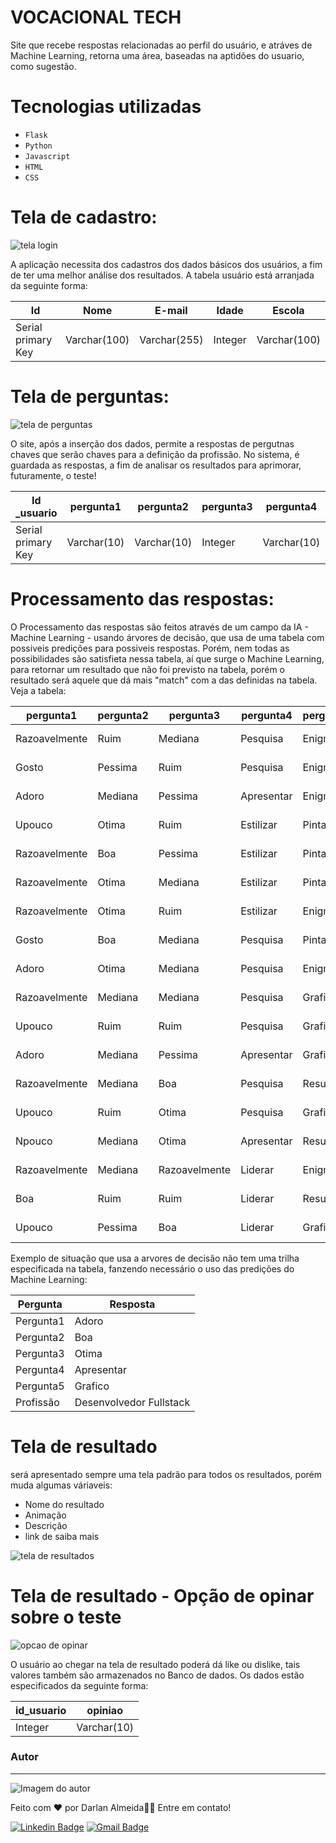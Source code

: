 # VOCACIONAL TECH

Site que recebe respostas relacionadas ao perfil do usuário, e atráves de Machine Learning, retorna uma área, baseadas na aptidões do usuario, como sugestão.

# Tecnologias utilizadas
- ``Flask``
- ``Python``
-  ``Javascript``
- ``HTML``
- ``CSS``



# Tela de cadastro:

![tela login](Readme's/tela_login.png)

A aplicação  necessita dos cadastros dos dados básicos dos usuários, a fim de ter uma melhor análise dos resultados. A tabela usuário está arranjada da seguinte forma:

| Id       | Nome     | E-mail       | Idade  | Escola               |
|-------------|----------|--------------|----------|---------------------------|
| Serial primary Key     | Varchar(100)   | Varchar(255)    | Integer| Varchar(100) |


# Tela de perguntas:

![tela de perguntas](Readme's/tela_pergunta.png)

O site, após a inserção dos dados, permite a respostas de pergutnas chaves que serão chaves para a definição da profissão. No sistema, é guardada as respostas, a fim de analisar os resultados para aprimorar, futuramente, o teste!

| Id _usuario      | pergunta1     | pergunta2     | pergunta3  | pergunta4 | pergunta5 | profissao |
|-------------|----------|--------------|-------------|----------|---------------------------|---------------------------|
| Serial primary Key     | Varchar(10)   | Varchar(10)    | Integer| Varchar(10) | Varchar(10) | Varchar(10)|


# Processamento das respostas:

O Processamento das respostas são feitos através de um campo da IA - Machine Learning - usando árvores de decisão, que usa de uma tabela com possiveis predições para possiveis respostas. Porém, nem todas as possibilidades são satisfieta nessa tabela, aí que surge o Machine Learning, para retornar um resultado que não foi previsto na tabela, porém o resultado será aquele que dá mais "match" com a das definidas na tabela. Veja a tabela:

| pergunta1     | pergunta2 | pergunta3 | pergunta4     | pergunta5     | profissao                |
|---------------|-----------|-----------|---------------|---------------|--------------------------|
| Razoavelmente | Ruim      | Mediana   | Pesquisa      | Enigma        | Desenvolvedor Back-end  |
| Gosto         | Pessima   | Ruim      | Pesquisa      | Enigma        | Desenvolvedor Back-end  |
| Adoro         | Mediana   | Pessima   | Apresentar    | Enigma        | Desenvolvedor Back-end  |
| Upouco        | Otima     | Ruim      | Estilizar     | Pintar        | Desenvolvedor Front-end |
| Razoavelmente | Boa       | Pessima   | Estilizar     | Pintar        | Desenvolvedor Front-end |
| Razoavelmente | Otima     | Mediana   | Estilizar     | Pintar        | Desenvolvedor Front-end |
| Razoavelmente | Otima     | Ruim      | Estilizar     | Enigma        | Desenvolvedor Fullstack |
| Gosto         | Boa       | Mediana   | Pesquisa      | Pintar        | Desenvolvedor Fullstack |
| Adoro         | Otima     | Mediana   | Pesquisa      | Enigma        | Desenvolvedor Fullstack |
| Razoavelmente | Mediana   | Mediana   | Pesquisa      | Grafico       | Profissional de Dados   |
| Upouco        | Ruim      | Ruim      | Pesquisa      | Grafico       | Profissional de Dados   |
| Adoro         | Mediana   | Pessima   | Apresentar    | Grafico       | Profissional de Dados   |
| Razoavelmente | Mediana   | Boa       | Pesquisa      | Resumo        | Analista de Sistemas    |
| Upouco        | Ruim      | Otima     | Pesquisa      | Grafico       | Analista de Sistemas    |
| Npouco        | Mediana   | Otima     | Apresentar    | Resumo        | Analista de Sistemas    |
| Razoavelmente | Mediana   | Razoavelmente | Liderar    | Enigma        | Engenheiro de Software  |
| Boa           | Ruim      | Ruim      | Liderar       | Resumo        | Engenheiro de Software  |
| Upouco        | Pessima   | Boa       | Liderar       | Grafico       | Engenheiro de Software  |


Exemplo de situação que usa a arvores de decisão não tem uma trilha especificada na tabela, fanzendo necessário o uso das predições do Machine Learning:


| Pergunta     | Resposta           |
|--------------|--------------------|
| Pergunta1    | Adoro              |
| Pergunta2    | Boa                |
| Pergunta3    | Otima              |
| Pergunta4    | Apresentar         |
| Pergunta5    | Grafico            |
| Profissão    | Desenvolvedor Fullstack  |

 # Tela de  resultado

 será apresentado sempre uma tela padrão para todos os resultados, porém muda algumas váriaveis:

 - Nome do resultado
 - Animação
 - Descrição
 - link de saiba mais



 ![tela de resultados](Readme's/tela_resultado.png)


 # Tela de  resultado - Opção de opinar sobre o teste

 ![opcao de opinar](Readme's/tela_opiniao.png)


O usuário ao chegar na tela de resultado poderá dá like ou dislike, tais valores também são armazenados no Banco de dados. Os dados estão especificados da seguinte forma:


| id_usuario     | opiniao           |
|--------------|--------------------|
| Integer    | Varchar(10)              |


 





### Autor
---

![Imagem do autor](readmes/autor.png)





Feito com ❤️ por Darlan Almeida👋🏽 Entre em contato!

[![Linkedin Badge](https://img.shields.io/badge/-Darlan-blue?style=flat-square&logo=Linkedin&logoColor=white&link=https://www.linkedin.com/in/darlan-almeida/)](https://www.linkedin.com/in/darlan-almeida-92251a232/) 
[![Gmail Badge](https://img.shields.io/badge/-adarlan748@gmail.com-c14438?style=flat-square&logo=Gmail&logoColor=white&link=mailto:adarlan748@gmail.com)](mailto:adarlan748@gmail.com)

